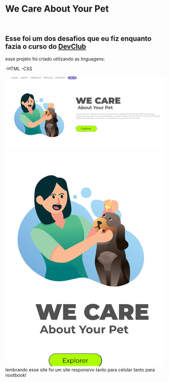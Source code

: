 <h1>We Care About Your Pet</h1>
<br>
<h2>Esse foi um dos desafios que eu fiz enquanto fazia o curso do <a href="https://aulas.devclub.com.br/signin">DevClub</a></h2>

esse projeto foi criado utilizando as linguagens:

-HTML
-CSS

<img src="https://github.com/DanielGalvaoidelfonso/Responsividade--Treino-Teste-/blob/main/imagens/Captura%20de%20tela_4-5-2025_183437_127.0.0.1.jpeg?raw=true">
<br>
<img src="https://github.com/DanielGalvaoidelfonso/Responsividade--Treino-Teste-/blob/main/imagens/Captura%20de%20tela_4-5-2025_183616_127.0.0.1.jpeg?raw=true">
<br>
lembrando esse site foi um site responsivo tanto para celular tanto para nootbook!
